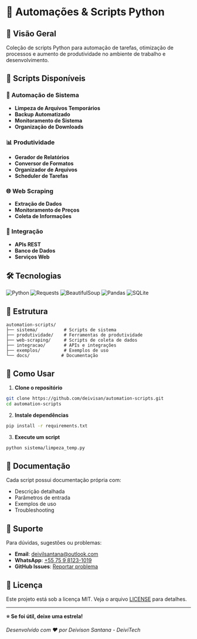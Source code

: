 # 🤖 Automações & Scripts Python

## 📝 Visão Geral

Coleção de scripts Python para automação de tarefas, otimização de processos e aumento de produtividade no ambiente de trabalho e desenvolvimento.

## 🚀 Scripts Disponíveis

### 🔧 Automação de Sistema
- **Limpeza de Arquivos Temporários**
- **Backup Automatizado**
- **Monitoramento de Sistema**
- **Organização de Downloads**

### 📊 Produtividade
- **Gerador de Relatórios**
- **Conversor de Formatos**
- **Organizador de Arquivos**
- **Scheduler de Tarefas**

### 🌐 Web Scraping
- **Extração de Dados**
- **Monitoramento de Preços**
- **Coleta de Informações**

### 🔗 Integração
- **APIs REST**
- **Banco de Dados**
- **Serviços Web**

## 🛠️ Tecnologias

![Python](https://img.shields.io/badge/Python-3776AB?style=for-the-badge&logo=python&logoColor=white)
![Requests](https://img.shields.io/badge/Requests-FF6B6B?style=for-the-badge)
![BeautifulSoup](https://img.shields.io/badge/BeautifulSoup-4ECDC4?style=for-the-badge)
![Pandas](https://img.shields.io/badge/Pandas-150458?style=for-the-badge&logo=pandas&logoColor=white)
![SQLite](https://img.shields.io/badge/SQLite-003B57?style=for-the-badge&logo=sqlite&logoColor=white)

## 📁 Estrutura

```
automation-scripts/
├── sistema/          # Scripts de sistema
├── produtividade/    # Ferramentas de produtividade
├── web-scraping/     # Scripts de coleta de dados
├── integracao/       # APIs e integrações
├── exemplos/         # Exemplos de uso
└── docs/            # Documentação
```

## 🔧 Como Usar

1. **Clone o repositório**
```bash
git clone https://github.com/deivisan/automation-scripts.git
cd automation-scripts
```

2. **Instale dependências**
```bash
pip install -r requirements.txt
```

3. **Execute um script**
```bash
python sistema/limpeza_temp.py
```

## 📖 Documentação

Cada script possui documentação própria com:
- Descrição detalhada
- Parâmetros de entrada
- Exemplos de uso
- Troubleshooting

## 🛟 Suporte

Para dúvidas, sugestões ou problemas:

- **Email**: deivilsantana@outlook.com
- **WhatsApp**: [+55 75 9 8123-1019](https://wa.me/5575981231019)
- **GitHub Issues**: [Reportar problema](https://github.com/deivisan/automation-scripts/issues)

## 📄 Licença

Este projeto está sob a licença MIT. Veja o arquivo [LICENSE](LICENSE) para detalhes.

---

**⭐ Se foi útil, deixe uma estrela!**

*Desenvolvido com ❤️ por Deivison Santana - DeiviTech*
